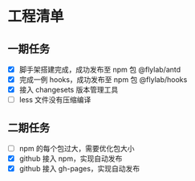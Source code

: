 # 工程清单

## 一期任务

- [x] 脚手架搭建完成，成功发布至 npm 包 @flylab/antd
- [x] 完成一例 hooks，成功发布至 npm 包 @flylab/hooks
- [x] 接入 changesets 版本管理工具
- [ ] less 文件没有压缩编译

## 二期任务

- [ ] npm 的每个包过大，需要优化包大小
- [x] github 接入 npm，实现自动发布
- [x] github 接入 gh-pages，实现自动发布
